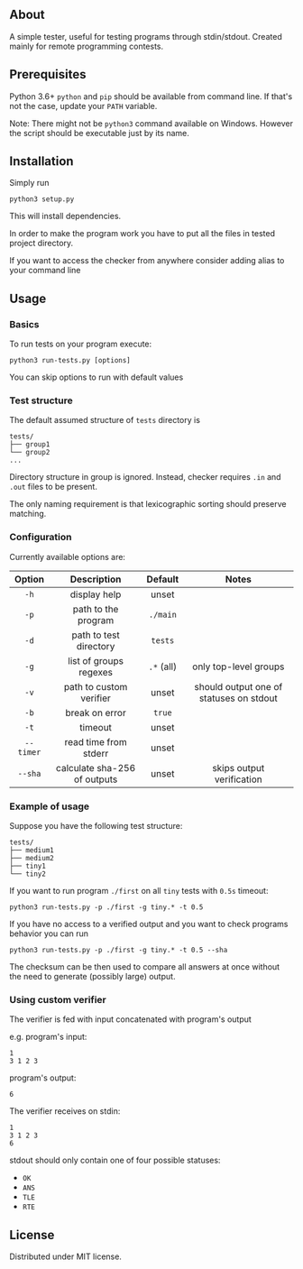 ## About
A simple tester, useful for testing programs through stdin/stdout.
Created mainly for remote programming contests.

## Prerequisites
Python 3.6+ 
`python` and `pip` should be available from command line.
If that's not the case, update your `PATH` variable.

Note: There might not be `python3` command available on Windows.
However the script should be executable just by its name.

## Installation

Simply run 
```
python3 setup.py
```
This will install dependencies.

In order to make the program work you have to put all the files in tested project directory.

If you want to access the checker from anywhere consider adding alias to your command line

## Usage

### Basics
To run tests on your program execute:
```
python3 run-tests.py [options]
```
You can skip options to run with default values

### Test structure
The default assumed structure of `tests` directory is
```
tests/
├── group1
└── group2
...
```
Directory structure in group is ignored.
Instead, checker requires `.in` and `.out` files to be present.

The only naming requirement is that lexicographic sorting should preserve matching.

### Configuration
Currently available options are:

| Option  | Description                  | Default     | Notes |
|:--------:|:----------------------------:|:-----------:|:---:|
| `-h`     | display help                 | unset       | |
| `-p`     | path to the program          | `./main`    | |
| `-d`     | path to test directory       | `tests`     | | 
| `-g`     | list of groups regexes       | `.*` (all)  | only top-level groups|
| `-v`     | path to custom verifier      | unset       | should output one of statuses on stdout|
| `-b`     | break on error               | `true`      | |
| `-t`     | timeout                      | unset       | |
| `--timer`| read time from stderr        | unset       | |
| `--sha`  | calculate sha-256 of outputs | unset       | skips output verification |




### Example of usage
Suppose you have the following test structure:
```
tests/
├── medium1
├── medium2
├── tiny1
└── tiny2
```
If you want to run program `./first` on all `tiny` tests with `0.5s` timeout:
```
python3 run-tests.py -p ./first -g tiny.* -t 0.5
```
If you have no access to a verified output and you want to check programs behavior
you can run
```
python3 run-tests.py -p ./first -g tiny.* -t 0.5 --sha
```
The checksum can be then used to compare all answers at once without the need to generate (possibly large) output.

### Using custom verifier
The verifier is fed with input concatenated with program's output

e.g.
program's input:
```
1
3 1 2 3
```
program's output:
```
6
```

The verifier receives on stdin:
```
1
3 1 2 3
6
```

stdout should only contain one of four possible statuses:
- `OK`
- `ANS`
- `TLE`
- `RTE`

## License
Distributed under MIT license.

